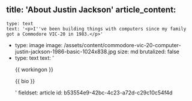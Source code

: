 title: 'About Justin Jackson'
article_content:
  -
    type: text
    text: '<p>I''ve been building things with computers since my family got a Commodore VIC-20 in 1983.</p>'
  -
    type: image
    image: /assets/content/commodore-vic-20-computer-justin-jackson-1986-basic-1024x838.jpg
    size: md
    brutalized: false
  -
    type: text
    text: '<p>{{ workingon }}</p><p>{{ bio }}</p>'
fieldset: article
id: b53554e9-42bc-4c23-a72d-c29c10c54f4d
